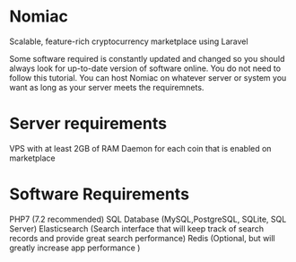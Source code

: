 # Nomiac
Scalable, feature-rich cryptocurrency marketplace using Laravel

Some software required is constantly updated and changed so you should always look for up-to-date version of software online.
You do not need to follow this tutorial. You can host Nomiac on whatever server or system you want as long as your server meets the requiremnets.

# Server requirements
VPS with at least 2GB of RAM
Daemon for each coin that is enabled on marketplace

# Software Requirements
PHP7 (7.2 recommended)
SQL Database (MySQL,PostgreSQL, SQLite, SQL Server)
Elasticsearch (Search interface that will keep track of search records and provide great search performance)
Redis (Optional, but will greatly increase app performance )
